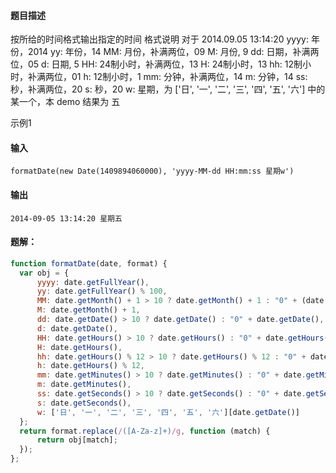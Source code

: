 #### 题目描述

按所给的时间格式输出指定的时间
格式说明
对于 2014.09.05 13:14:20
yyyy: 年份，2014
yy: 年份，14
MM: 月份，补满两位，09
M: 月份, 9
dd: 日期，补满两位，05
d: 日期, 5
HH: 24制小时，补满两位，13
H: 24制小时，13
hh: 12制小时，补满两位，01
h: 12制小时，1
mm: 分钟，补满两位，14
m: 分钟，14
ss: 秒，补满两位，20
s: 秒，20
w: 星期，为 ['日', '一', '二', '三', '四', '五', '六'] 中的某一个，本 demo 结果为 五

示例1

#### 输入

```
formatDate(new Date(1409894060000), 'yyyy-MM-dd HH:mm:ss 星期w')
```

#### 输出

```
2014-09-05 13:14:20 星期五
```

#### 题解：

```javascript
function formatDate(date, format) {
  var obj = {
      yyyy: date.getFullYear(),
      yy: date.getFullYear() % 100,
      MM: date.getMonth() + 1 > 10 ? date.getMonth() + 1 : "0" + (date.getMonth() + 1),
      M: date.getMonth() + 1,
      dd: date.getDate() > 10 ? date.getDate() : "0" + date.getDate(),
      d: date.getDate(),
      HH: date.getHours() > 10 ? date.getHours() : "0" + date.getHours(),
      H: date.getHours(),
      hh: date.getHours() % 12 > 10 ? date.getHours() % 12 : "0" + date.getHours() % 12,
      h: date.getHours() % 12,
      mm: date.getMinutes() > 10 ? date.getMinutes() : "0" + date.getMinutes(),
      m: date.getMinutes(),
      ss: date.getSeconds() > 10 ? date.getSeconds() : "0" + date.getSeconds(),
      s: date.getSeconds(),
      w: ['日', '一', '二', '三', '四', '五', '六'][date.getDate()]
  };
  return format.replace(/([A-Za-z]+)/g, function (match) {
      return obj[match];
  });
};

```

